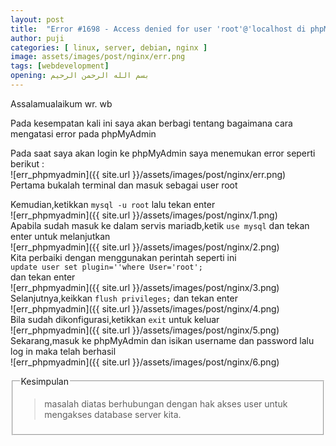 ```yaml
---
layout: post
title:  "Error #1698 - Access denied for user 'root'@'localhost di phpMyAdmin"
author: puji
categories: [ linux, server, debian, nginx ]
image: assets/images/post/nginx/err.png
tags: [webdevelopment]
opening: بسم الله الرحمن الرحيم
---  
```


Assalamualaikum wr. wb

Pada kesempatan kali ini saya akan berbagi tentang bagaimana cara mengatasi error pada phpMyAdmin  

Pada saat saya akan login ke phpMyAdmin saya menemukan error seperti berikut :  
![err_phpmyadmin]({{ site.url }}/assets/images/post/nginx/err.png)  
Pertama bukalah terminal dan masuk sebagai user root

Kemudian,ketikkan ```mysql -u root``` lalu tekan enter  
![err_phpmyadmin]({{ site.url }}/assets/images/post/nginx/1.png)  
Apabila sudah masuk ke dalam servis mariadb,ketik ```use mysql``` dan tekan enter untuk melanjutkan  
![err_phpmyadmin]({{ site.url }}/assets/images/post/nginx/2.png)  
Kita perbaiki dengan menggunakan perintah seperti ini   
```update user set plugin=''where User='root';```  
dan tekan enter  
![err_phpmyadmin]({{ site.url }}/assets/images/post/nginx/3.png)  
Selanjutnya,keikkan ```flush privileges;``` dan tekan enter  
![err_phpmyadmin]({{ site.url }}/assets/images/post/nginx/4.png)  
Bila sudah dikonfigurasi,ketikkan ```exit``` untuk keluar  
![err_phpmyadmin]({{ site.url }}/assets/images/post/nginx/5.png)  
Sekarang,masuk ke phpMyAdmin dan isikan username dan password lalu log in maka telah berhasil  
![err_phpmyadmin]({{ site.url }}/assets/images/post/nginx/6.png)  

<fieldset><legend>Kesimpulan</legend>
<blockquote>
masalah diatas berhubungan dengan hak akses user untuk mengakses database server kita. 
</blockquote>
</fieldset>
